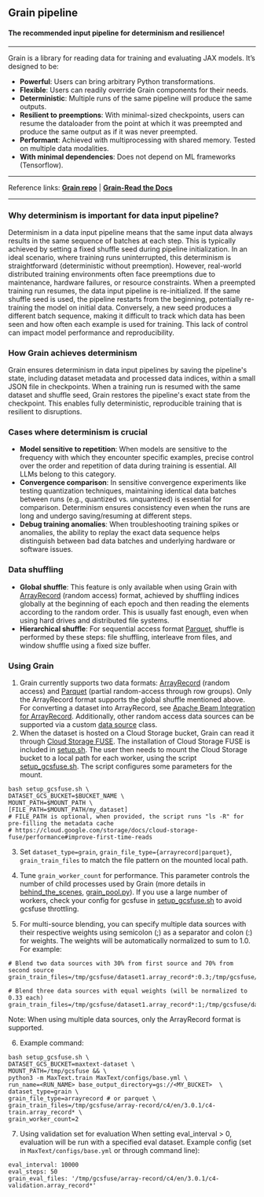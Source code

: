 ## Grain pipeline
#### The recommended input pipeline for determinism and resilience!
---
Grain is a library for reading data for training and evaluating JAX models. It’s designed to be:
* **Powerful**: Users can bring arbitrary Python transformations.
* **Flexible**: Users can readily override Grain components for their needs.
* **Deterministic**: Multiple runs of the same pipeline will produce the same outputs.
* **Resilient to preemptions**: With minimal-sized checkpoints, users can resume the dataloader from the point at which it was preempted and produce the same output as if it was never preempted.
* **Performant**: Achieved with multiprocessing with shared memory. Tested on multiple data modalities.
* **With minimal dependencies**: Does not depend on ML frameworks (Tensorflow).

---

Reference links: [**Grain repo**](https://github.com/google/grain) | [**Grain-Read the Docs**](https://google-grain.readthedocs.io/en/latest/index.html) 

---

### Why determinism is important for data input pipeline?
Determinism in a data input pipeline means that the same input data always results in the same sequence of batches at each step. This is typically achieved by setting a fixed shuffle seed during pipeline initialization. In an ideal scenario, where training runs uninterrupted, this determinism is straightforward (deterministic without preemption). However, real-world distributed training environments often face preemptions due to maintenance, hardware failures, or resource constraints. 
When a preempted training run resumes, the data input pipeline is re-initialized. If the same shuffle seed is used, the pipeline restarts from the beginning, potentially re-training the model on initial data. Conversely, a new seed produces a different batch sequence, making it difficult to track which data has been seen and how often each example is used for training. This lack of control can impact model performance and reproducibility.

### How Grain achieves determinism
Grain ensures determinism in data input pipelines by saving the pipeline's state, including dataset metadata and processed data indices, within a small JSON file in checkpoints. When a training run is resumed with the same dataset and shuffle seed, Grain restores the pipeline's exact state from the checkpoint. This enables fully deterministic, reproducible training that is resilient to disruptions.

### Cases where determinism is crucial
* **Model sensitive to repetition**: When models are sensitive to the frequency with which they encounter specific examples, precise control over the order and repetition of data during training is essential. All LLMs belong to this category.
* **Convergence comparison**: In sensitive convergence experiments like testing quantization techniques, maintaining identical data batches between runs (e.g., quantized vs. unquantized) is essential for comparison. Determinism ensures consistency even when the runs are long and undergo saving/resuming at different steps.
* **Debug training anomalies**: When troubleshooting training spikes or anomalies, the ability to replay the exact data sequence helps distinguish between bad data batches and underlying hardware or software issues.

### Data shuffling
* **Global shuffle**: This feature is only available when using Grain with [ArrayRecord](https://github.com/google/array_record) (random access) format, achieved by shuffling indices globally at the beginning of each epoch and then reading the elements according to the random order. This is usually fast enough, even when using hard drives and distributed file systems.
* **Hierarchical shuffle**: For sequential access format [Parquet](https://arrow.apache.org/docs/python/parquet.html), shuffle is performed by these steps: file shuffling, interleave from files, and window shuffle using a fixed size buffer.

### Using Grain
1. Grain currently supports two data formats: [ArrayRecord](https://github.com/google/array_record) (random access) and [Parquet](https://arrow.apache.org/docs/python/parquet.html) (partial random-access through row groups). Only the ArrayRecord format supports the global shuffle mentioned above. For converting a dataset into ArrayRecord, see [Apache Beam Integration for ArrayRecord](https://github.com/google/array_record/tree/main/beam). Additionally, other random access data sources can be supported via a custom [data source](https://google-grain.readthedocs.io/en/latest/data_sources.html) class.
2. When the dataset is hosted on a Cloud Storage bucket, Grain can read it through [Cloud Storage FUSE](https://cloud.google.com/storage/docs/gcs-fuse). The installation of Cloud Storage FUSE is included in [setup.sh](https://github.com/google/maxtext/blob/main/setup.sh). The user then needs to mount the Cloud Storage bucket to a local path for each worker, using the script [setup_gcsfuse.sh](https://github.com/google/maxtext/blob/main/setup_gcsfuse.sh). The script configures some parameters for the mount.
```
bash setup_gcsfuse.sh \
DATASET_GCS_BUCKET=$BUCKET_NAME \
MOUNT_PATH=$MOUNT_PATH \
[FILE_PATH=$MOUNT_PATH/my_dataset]
# FILE_PATH is optional, when provided, the script runs "ls -R" for pre-filling the metadata cache
# https://cloud.google.com/storage/docs/cloud-storage-fuse/performance#improve-first-time-reads
```
3. Set `dataset_type=grain`, `grain_file_type={arrayrecord|parquet}`, `grain_train_files` to match the file pattern on the mounted local path.
4. Tune `grain_worker_count` for performance. This parameter controls the number of child processes used by Grain (more details in [behind_the_scenes](https://google-grain.readthedocs.io/en/latest/behind_the_scenes.html), [grain_pool.py](https://github.com/google/grain/blob/main/grain/_src/python/grain_pool.py)). If you use a large number of workers, check your config for gcsfuse in [setup_gcsfuse.sh](https://github.com/google/maxtext/blob/main/setup_gcsfuse.sh) to avoid gcsfuse throttling.

5. For multi-source blending, you can specify multiple data sources with their respective weights using semicolon (;) as a separator and colon (:) for weights. The weights will be automatically normalized to sum to 1.0. For example:
```
# Blend two data sources with 30% from first source and 70% from second source
grain_train_files=/tmp/gcsfuse/dataset1.array_record*:0.3;/tmp/gcsfuse/dataset2.array_record*:0.7

# Blend three data sources with equal weights (will be normalized to 0.33 each)
grain_train_files=/tmp/gcsfuse/dataset1.array_record*:1;/tmp/gcsfuse/dataset2.array_record*:1;/tmp/gcsfuse/dataset3.array_record*:1
```
Note: When using multiple data sources, only the ArrayRecord format is supported.

6. Example command:
```
bash setup_gcsfuse.sh \
DATASET_GCS_BUCKET=maxtext-dataset \
MOUNT_PATH=/tmp/gcsfuse && \
python3 -m MaxText.train MaxText/configs/base.yml \
run_name=<RUN_NAME> base_output_directory=gs://<MY_BUCKET>  \
dataset_type=grain \
grain_file_type=arrayrecord # or parquet \ 
grain_train_files=/tmp/gcsfuse/array-record/c4/en/3.0.1/c4-train.array_record* \
grain_worker_count=2
```
7. Using validation set for evaluation
When setting eval_interval > 0, evaluation will be run with a specified eval dataset. Example config (set in `MaxText/configs/base.yml` or through command line):
```
eval_interval: 10000
eval_steps: 50
grain_eval_files: '/tmp/gcsfuse/array-record/c4/en/3.0.1/c4-validation.array_record*'
```
